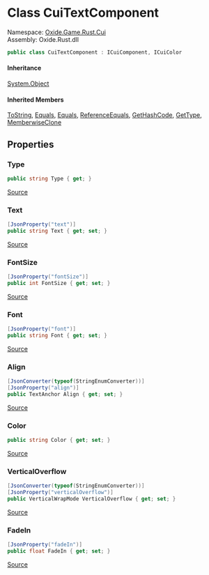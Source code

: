 # Class CuiTextComponent
Namespace: [Oxide.Game.Rust.Cui](Oxide.Game.Rust.Cui.md)  
Assembly: Oxide.Rust.dll  
```csharp
public class CuiTextComponent : ICuiComponent, ICuiColor
```  
#### 


#### Inheritance
[System.Object](https://learn.microsoft.com/en-us/dotnet/api/system.object?view=net-7.0)  
#### Inherited Members
[ToString](https://learn.microsoft.com/en-us/dotnet/api/system.object.tostring?view=net-7.0), [Equals](https://learn.microsoft.com/en-us/dotnet/api/system.object.equals?view=net-7.0), [Equals](https://learn.microsoft.com/en-us/dotnet/api/system.object.equals?view=net-7.0), [ReferenceEquals](https://learn.microsoft.com/en-us/dotnet/api/system.object.referenceequals?view=net-7.0), [GetHashCode](https://learn.microsoft.com/en-us/dotnet/api/system.object.gethashcode?view=net-7.0), [GetType](https://learn.microsoft.com/en-us/dotnet/api/system.object.gettype?view=net-7.0), [MemberwiseClone](https://learn.microsoft.com/en-us/dotnet/api/system.object.memberwiseclone?view=net-7.0)  

## Properties 
### Type  
  
```csharp
public string Type { get; }
```  
[Source](https://github.com/OxideMod/Oxide.Rust/tree/develop/src/RustCui.cs#L225)
### Text  
  
```csharp
[JsonProperty("text")]
public string Text { get; set; }
```  
[Source](https://github.com/OxideMod/Oxide.Rust/tree/develop/src/RustCui.cs#L228)
### FontSize  
  
```csharp
[JsonProperty("fontSize")]
public int FontSize { get; set; }
```  
[Source](https://github.com/OxideMod/Oxide.Rust/tree/develop/src/RustCui.cs#L232)
### Font  
  
```csharp
[JsonProperty("font")]
public string Font { get; set; }
```  
[Source](https://github.com/OxideMod/Oxide.Rust/tree/develop/src/RustCui.cs#L236)
### Align  
  
```csharp
[JsonConverter(typeof(StringEnumConverter))]
[JsonProperty("align")]
public TextAnchor Align { get; set; }
```  
[Source](https://github.com/OxideMod/Oxide.Rust/tree/develop/src/RustCui.cs#L240)
### Color  
  
```csharp
public string Color { get; set; }
```  
[Source](https://github.com/OxideMod/Oxide.Rust/tree/develop/src/RustCui.cs#L244)
### VerticalOverflow  
  
```csharp
[JsonConverter(typeof(StringEnumConverter))]
[JsonProperty("verticalOverflow")]
public VerticalWrapMode VerticalOverflow { get; set; }
```  
[Source](https://github.com/OxideMod/Oxide.Rust/tree/develop/src/RustCui.cs#L246)
### FadeIn  
  
```csharp
[JsonProperty("fadeIn")]
public float FadeIn { get; set; }
```  
[Source](https://github.com/OxideMod/Oxide.Rust/tree/develop/src/RustCui.cs#L250)